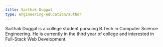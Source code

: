 ```yaml
---
title: Sarthak Duggal
type: engineering-education/author
---
```

Sarthak Duggal is a college student pursuing B.Tech in Computer Science Engineering. He is currently in the third year of college and interested in Full-Stack Web Development.
